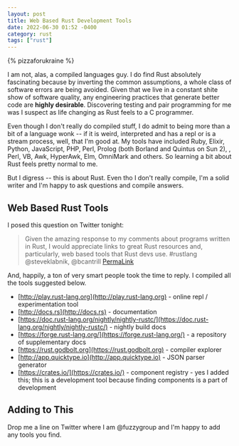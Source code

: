 ```yaml
---
layout: post
title: Web Based Rust Development Tools
date: 2022-06-30 01:52 -0400
category: rust
tags: ["rust"]
---
```

{% pizzaforukraine  %}

I am not, alas, a compiled languages guy.  I do find Rust absolutely fascinating because by inverting the common assumptions, a whole class of software errors are being avoided.  Given that we live in a constant shite show of software quality, any engineering practices that generate better code are **highly desirable**.  Discovering testing and pair programming for me was I suspect as life changing as Rust feels to a C programmer.

Even though I don't really do compiled stuff, I do admit to being more than a bit of a language wonk -- if it is weird, interpreted and has a repl or is a stream process, well, that I'm good at.  My tools have included Ruby, Elixir, Python, JavaScript, PHP, Perl, Prolog (both Borland and Quintus on Sun 2), , Perl, VB, Awk, HyperAwk, Elm, OmniMark and others. So learning a bit about Rust feels pretty normal to me.

But I digress -- this is about Rust.  Even tho I don't really compile, I'm a solid writer and I'm happy to ask questions and compile answers.

## Web Based Rust Tools

I posed this question on Twitter tonight: 

> Given the amazing response to my comments about programs written in Rust, I would appreciate links to great Rust resources and, particularly, web based tools that Rust devs use. #rustlang 
@steveklabnik, @bcantrill [PermaLink](https://twitter.com/fuzzygroup/status/1542283289867833344)

And, happily, a ton of very smart people took the time to reply.  I compiled all the tools suggested below.

* [http://play.rust-lang.org](http://play.rust-lang.org) - online repl / experimentation tool
* [http://docs.rs](http://docs.rs) - documentation
* [https://doc.rust-lang.org/nightly/nightly-rustc/](https://doc.rust-lang.org/nightly/nightly-rustc/) - nightly build docs
* [https://forge.rust-lang.org/](https://forge.rust-lang.org/) - a repository of supplementary docs
* [https://rust.godbolt.org](https://rust.godbolt.org) - compiler explorer
* [http://app.quicktype.io](http://app.quicktype.io) - JSON parser generator
* [https://crates.io/](https://crates.io/) - component registry - yes I added this; this is a development tool because finding components is a part of development

## Adding to This

Drop me a line on Twitter where I am @fuzzygroup and I'm happy to add any tools you find.
